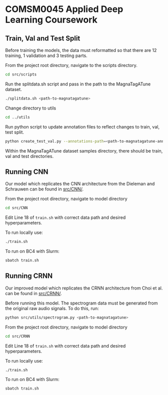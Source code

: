 # COMSM0045 Applied Deep Learning Coursework

## Train, Val and Test Split

Before training the models, the data must reformatted so that there are 12 training, 1 validation and 3 testing parts.

From the project root directory, navigate to the scripts directory.

```bash
cd src/scripts
```

Run the splitdata.sh script and pass in the path to the MagnaTagATune dataset.

```bash
./splitdata.sh <path-to-magnatagatune>
```

Change directory to utils

```bash
cd ../utils
```

Run python script to update annotation files to reflect changes to train, val, test split.

```bash
python create_test_val.py --annotations-path=<path-to-magnatagatune-annotations>
```

Within the MagnaTagATune dataset samples directory, there should be train, val and test directories. 

## Running CNN

Our model which replicates the CNN architecture from the Dieleman and Schrauwen can be found in [src/CNN/](src/CNN/).

From the project root directory, navigate to model directory

```bash
cd src/CNN
```
Edit Line 18 of `train.sh` with correct data path and desired hyperparameters. 

To run locally use:

```bash
./train.sh
```
To run on BC4 with Slurm:

```bash
sbatch train.sh
```

## Running CRNN

Our improved model which replicates the CRNN architecture from Choi et al. can be found in [src/CRNN/](src/CRNN/).

Before running this model. The spectrogram data must be generated from the original raw audio signals. To do this, run:

```bash
python src/utils/spectrogram.py <path-to-magnatagatune>
```

From the project root directory, navigate to model directory

```bash
cd src/CRNN
```
Edit Line 18 of `train.sh` with correct data path and desired hyperparameters. 

To run locally use:

```bash
./train.sh
```
To run on BC4 with Slurm:

```bash
sbatch train.sh
```